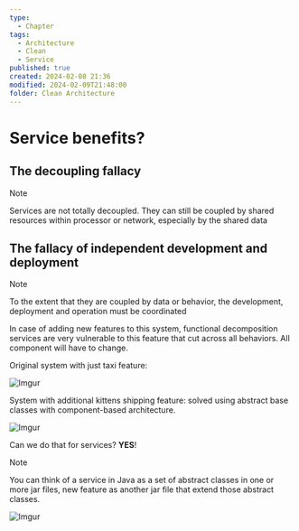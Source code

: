 ```yaml
---
type:
  - Chapter
tags:
  - Architecture
  - Clean
  - Service
published: true
created: 2024-02-08 21:36
modified: 2024-02-09T21:48:00
folder: Clean Architecture
---
```

# Service benefits?
## The decoupling fallacy

>[!note]
>Services are not totally decoupled. They can still be coupled by shared resources within processor or network, especially by the shared data

## The fallacy of independent development and deployment

>[!note]
>To the extent that they are coupled by data or behavior, the development, deployment and operation must be coordinated
>

In case of adding new features to this system, functional decomposition services are very vulnerable to this feature that cut across all behaviors. All component will have to change.

Original system with just taxi feature:

![Imgur](https://i.imgur.com/x4NOmaP.png)


System with additional kittens shipping feature: solved using abstract base classes with component-based architecture.

![Imgur](https://i.imgur.com/PjP32Gy.png)

Can we do that for services? **YES**!

>[!note]
>You can think of a service in Java as a set of abstract classes in one or more jar files, new feature as another jar file that extend those abstract classes.

![Imgur](https://i.imgur.com/y6wZD6G.png)



